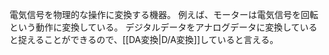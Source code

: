電気信号を物理的な操作に変換する機器。
例えば、モーターは電気信号を回転という動作に変換している。
デジタルデータをアナログデータに変換していると捉えることができるので、[[DA変換|D/A変換]]していると言える。